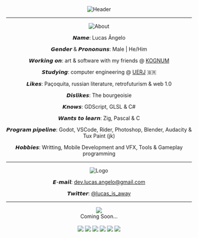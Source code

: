 <div align="center">
  <img src="https://github.com/user-attachments/assets/7ee3fa3a-490c-40c8-ab09-cb6a6109fa14" alt="Header" align="center"></img>
  <br>
  <hr>
  <img src="https://github.com/user-attachments/assets/5cc176e0-d738-4d5e-8227-3cc5583afc86" alt="About">
  <br>
  <p> 𝙉𝙖𝙢𝙚: Lucas Ângelo </p>
  <p> 𝙂𝙚𝙣𝙙𝙚𝙧 & 𝙋𝙧𝙤𝙣𝙤𝙣𝙪𝙣𝙨: Male | He/Him </p>
  <p> 𝙒𝙤𝙧𝙠𝙞𝙣𝙜 𝙤𝙣: art & software with my friends @ <a href="https://github.com/Kognum/">KOGNUM</a> </p>
  <p> 𝙎𝙩𝙪𝙙𝙮𝙞𝙣𝙜: computer engineering @ <a href="https://www.uerj.br/">UERJ</a> 🇧🇷 </p>
  <p> 𝙇𝙞𝙠𝙚𝙨: Paçoquita, russian literature, retrofuturism & web 1.0 </p>
  <p> 𝘿𝙞𝙨𝙡𝙞𝙠𝙚𝙨: The bourgeoisie </p>
  <p> 𝙆𝙣𝙤𝙬𝙨: GDScript, GLSL & C# </p>
  <p> 𝙒𝙖𝙣𝙩𝙨 𝙩𝙤 𝙡𝙚𝙖𝙧𝙣: Zig, Pascal & C </p>
  <p> 𝙋𝙧𝙤𝙜𝙧𝙖𝙢 𝙥𝙞𝙥𝙚𝙡𝙞𝙣𝙚: Godot, VSCode, Rider, Photoshop, Blender, Audacity & Tux Paint (jk) </p>
  <p> 𝙃𝙤𝙗𝙗𝙞𝙚𝙨: Writting, Mobile Development and VFX, Tools & Gameplay programming </p>
  <hr>
  <img src="https://github.com/user-attachments/assets/9f1bc13f-2961-4c21-936a-8adde3ad29ab" alt="Logo">
  <br>
  <p> 𝙀-𝙢𝙖𝙞𝙡: <a href="mailto:dev.lucas.angelo@gmail.com" > dev.lucas.angelo@gmail.com </a> </p>
  <p> 𝙏𝙬𝙞𝙩𝙩𝙚𝙧: <a href="https://twitter.com/lucas_is_away" > @lucas_is_away </a> </p>
  <hr>
  <img src="https://github.com/user-attachments/assets/7dfe3268-2556-4bf4-8975-4bbb6673cbbc"></img>
  <br>
  <a> Coming Soon... </a>
  <br>
  <br>
  <img src="https://cyber.dabamos.de/88x31/anarchy-now.gif">
  <img src="https://cyber.dabamos.de/88x31/24hc.gif">
  <img src="https://cyber.dabamos.de/88x31/archlinux.gif">
  <img src="https://anlucas.neocities.org/blacksun_icon2.gif">
  <img src="https://anlucas.neocities.org/valid401.png">
  <img src="https://anlucas.neocities.org/geocities_silicon_valley01.gif">
</div>


  
